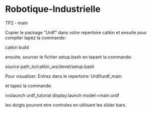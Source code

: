# Robotique-Industrielle
TP2 - main


Copier le package "Urdf" dans votre repertoire catkin et ensuite pour compiler tapez la commande: 

catkin build

ensuite, sourcer le fichier setup.bash en tapant la commande:

source path_to/catkin_ws/devel/setup.bash

Pour visualizer: 
Entrez dans le repertoire:
Urdf/urdf_main 

et tapez la commande:

roslaunch urdf_tutorial display.launch model:=main.urdf


les doigts pouront etre controles en utilisant les slider bars.
